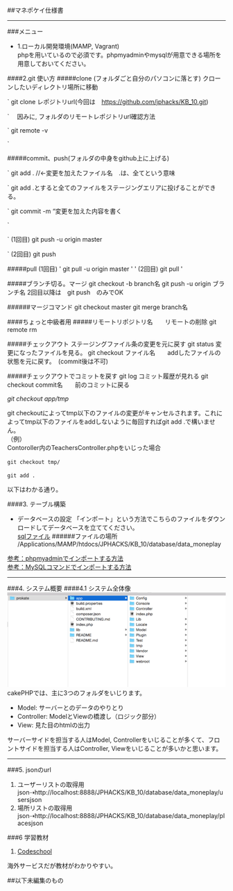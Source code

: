 ##マネポケイ仕様書
***
###メニュー

 
- 1.ローカル開発環境(MAMP, Vagrant)  
phpを用いているので必須です。phpmyadminやmysqlが用意できる場所を用意しておいてください。



####2.git 使い方
#####clone (フォルダごと自分のパソコンに落とす)
クローンしたいディレクトリ場所に移動

`
git clone レポジトリurl(今回は　https://github.com/jphacks/KB_10.git)

`
　因みに,
フォルダのリモートレポジトリurl確認方法　

`
git remote -v

`

#####commit、push(フォルダの中身をgithub上に上げる)

`
git add .  //←変更を加えたファイル名　.は、全てという意味

`
git add .とすると全てのファイルをステージングエリアに投げることができる。

`
git commit -m “変更を加えた内容を書く

`

`
(1回目)
git push -u origin master

`
(2回目)
git push

#####pull 
(1回目)
'
git pull -u origin master
'
'
(2回目)
git pull
'

#####ブランチ切る。マージ
git checkout -b branch名
git push -u origin ブランチ名
2回目以降は　git push　のみでOK

######マージコマンド
git checkout master
git merge branch名



####ちょっと中級者用
#####リモートリポジトリ名　　リモートの削除
git remote rm 

#####チェックアウト
ステージングファイル条の変更を元に戻す
git status   変更になったファイルを見る。
git checkout ファイル名　　addしたファイルの状態を元に戻す。　(commit後は不可)

#####チェックアウトでコミットを戻す
git log  コミット履歴が見れる
git checkout commit名　　前のコミットに戻る






 _git checkout app/tmp_

git checkoutによってtmp以下のファイルの変更がキャンセルされます。これによってtmp以下のファイルをaddしないように毎回すればgit add .で構いません。  
（例）  
Contoroller内のTeachersController.phpをいじった場合  

`
git checkout tmp/ 
`

`
git add .
`

以下はわかる通り。


####3. テーブル構築
- データベースの設定
「インポート」という方法でこちらのファイルをダウンロードしてデータベースを立ててください。   
[sqlファイル](requirements.sql) 
######ファイルの場所
/Applications/MAMP/htdocs/JPHACKS/KB_10/database/data_moneplay

[参考：phpmyadminでインポートする方法](http://www.dbonline.jp/phpmyadmin/export-import/index3.html)  
[参考：MySQLコマンドでインポートする方法](http://qiita.com/rato303/items/2e614f23e5feee150ffc)

***

###4. システム概要
####4.1 システム全体像
![files](README/files.png)
cakePHPでは、主に3つのフォルダをいじります。

- Model: サーバーとのデータのやりとり
- Controller: ModelとViewの橋渡し（ロジック部分）
- View: 見た目のhtmlの出力

サーバーサイドを担当する人はModel, Controllerをいじることが多くて、フロントサイドを担当する人はController, Viewをいじることが多いかと思います。



***

###5. jsonのurl
1. ユーザーリストの取得用json⇢http://localhost:8888/JPHACKS/KB_10/database/data_moneplay/usersjson
2. 場所リストの取得用json⇢http://localhost:8888/JPHACKS/KB_10/database/data_moneplay/placesjson




###6 学習教材
1. [Codeschool](https://www.codeschool.com/)

海外サービスだが教材がわかりやすい。

##以下未編集のもの


